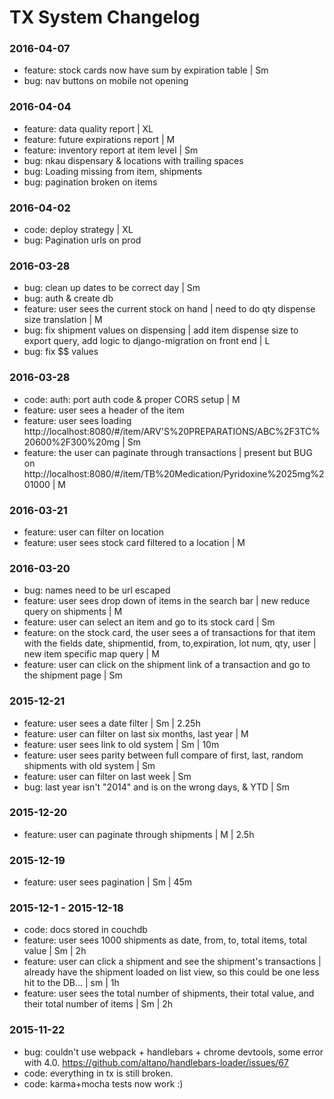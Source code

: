 # TX System Changelog

### 2016-04-07
* feature: stock cards now have sum by expiration table | Sm
* bug: nav buttons on mobile not opening

### 2016-04-04
* feature: data quality report | XL
* feature: future expirations report | M
* feature: inventory report at item level | Sm
* bug: nkau dispensary & locations with trailing spaces
* bug: Loading missing from item, shipments
* bug: pagination broken on items

### 2016-04-02
* code: deploy strategy | XL
* bug: Pagination urls on prod

### 2016-03-28
* bug: clean up dates to be correct day  | Sm
* bug: auth & create db
* feature: user sees the current stock on hand | need to do qty dispense size translation | M
* bug: fix shipment values on dispensing | add item dispense size to export query, add logic to django-migration on front end | L
* bug: fix $$ values

### 2016-03-28
* code: auth: port auth code & proper CORS setup | M
* feature: user sees a header of the item
* feature: user sees loading http://localhost:8080/#/item/ARV'S%20PREPARATIONS/ABC%2F3TC%20600%2F300%20mg | Sm
* feature: the user can paginate through transactions | present but BUG on http://localhost:8080/#/item/TB%20Medication/Pyridoxine%2025mg%201000 |   M

### 2016-03-21
* feature: user can filter on location
* feature: user sees stock card filtered to a location | M

### 2016-03-20
* bug: names need to be url escaped
* feature: user sees drop down of items in the search bar | new reduce query on shipments | M
* feature: user can select an item and go to its stock card | Sm
* feature: on the stock card, the user sees a of transactions for that item with the fields date, shipmentid, from, to,expiration, lot num, qty, user | new item specific map query | M
* feature: user can click on the shipment link of a transaction and go to the shipment page | Sm

### 2015-12-21
* feature: user sees a date filter | Sm | 2.25h
* feature: user can filter on last six months, last year | M
* feature: user sees link to old system | Sm | 10m
* feature: user sees parity between full compare of first, last, random shipments with old system | Sm
* feature: user can filter on last week | Sm
* bug: last year isn't "2014" and is on the wrong days, & YTD | Sm

### 2015-12-20
* feature: user can paginate through shipments | M | 2.5h

### 2015-12-19
* feature: user sees pagination | Sm | 45m

### 2015-12-1 - 2015-12-18
* code: docs stored in couchdb
* feature: user sees 1000 shipments as date, from, to, total items, total value | Sm | 2h
* feature: user can click a shipment and see the shipment's transactions | already have the shipment loaded on list view, so this could be one less hit to the DB... | sm | 1h
* feature: user sees the total number of shipments, their total value, and their total number of items | Sm | 2h

### 2015-11-22
* bug: couldn't use webpack + handlebars + chrome devtools, some error with 4.0. https://github.com/altano/handlebars-loader/issues/67
* code: everything in tx is still broken.
* code: karma+mocha tests now work :)
